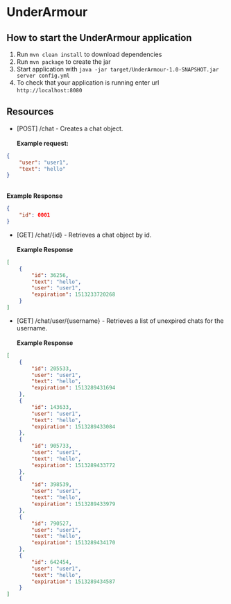 # UnderArmour

How to start the UnderArmour application
---

1. Run `mvn clean install` to download dependencies
1. Run `mvn package` to create the jar
1. Start application with `java -jar target/UnderArmour-1.0-SNAPSHOT.jar server config.yml`
1. To check that your application is running enter url `http://localhost:8080`

Resources
---
- [POST] /chat - Creates a chat object. <br>
 <br><b>Example request: </b><br>
```json
{
	"user": "user1", 
	"text": "hello"
}
```
<br><b> Example Response</b> <br>

```json
{
	"id": 0001
}
```
- [GET] /chat/{id} - Retrieves a chat object by id.
<br> <br><b>Example Response</b>

```json
[
	{
		"id": 36256,
		"text": "hello",
		"user": "user1",
		"expiration": 1513233720268
	}
]

```
- [GET] /chat/user/{username} - Retrieves a list of unexpired chats for the username.
<br><br> <b>Example Response</b>

```json
[
    {
        "id": 205533,
        "user": "user1",
        "text": "hello",
        "expiration": 1513289431694
    },
    {
        "id": 143633,
        "user": "user1",
        "text": "hello",
        "expiration": 1513289433084
    },
    {
        "id": 905733,
        "user": "user1",
        "text": "hello",
        "expiration": 1513289433772
    },
    {
        "id": 398539,
        "user": "user1",
        "text": "hello",
        "expiration": 1513289433979
    },
    {
        "id": 790527,
        "user": "user1",
        "text": "hello",
        "expiration": 1513289434170
    },
    {
        "id": 642454,
        "user": "user1",
        "text": "hello",
        "expiration": 1513289434587
    }
]
```

